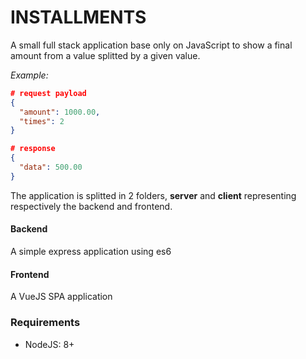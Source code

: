 # INSTALLMENTS

A small full stack application base only on JavaScript to show a final amount from a value splitted by a given value.

_Example:_
```json
# request payload
{
  "amount": 1000.00,
  "times": 2
}

# response
{
  "data": 500.00
}
```

The application is splitted in 2 folders, **server** and **client** representing respectively the backend and frontend.

#### Backend
A simple express application using es6

#### Frontend
A VueJS SPA application

### Requirements

- NodeJS: 8+
